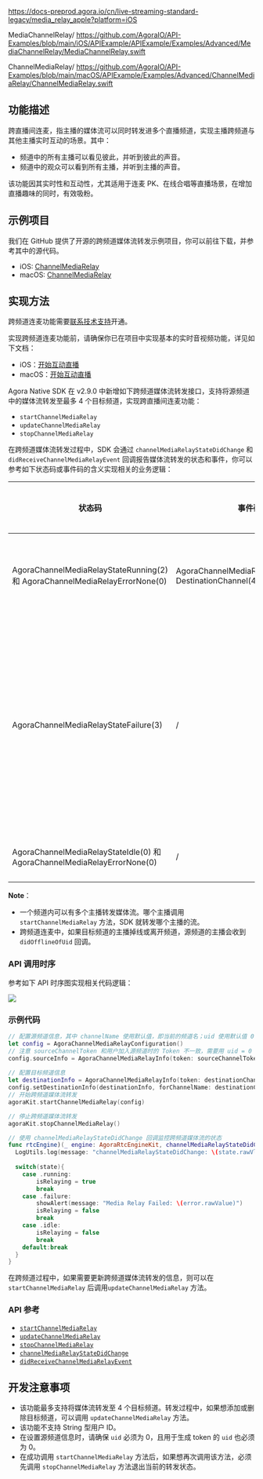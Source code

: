 https://docs-preprod.agora.io/cn/live-streaming-standard-legacy/media_relay_apple?platform=iOS

MediaChannelRelay/ https://github.com/AgoraIO/API-Examples/blob/main/iOS/APIExample/APIExample/Examples/Advanced/MediaChannelRelay/MediaChannelRelay.swift

ChannelMediaRelay/ https://github.com/AgoraIO/API-Examples/blob/main/macOS/APIExample/Examples/Advanced/ChannelMediaRelay/ChannelMediaRelay.swift

## 功能描述

跨直播间连麦，指主播的媒体流可以同时转发进多个直播频道，实现主播跨频道与其他主播实时互动的场景。其中：

- 频道中的所有主播可以看见彼此，并听到彼此的声音。
- 频道中的观众可以看到所有主播，并听到主播的声音。

该功能因其实时性和互动性，尤其适用于连麦 PK、在线合唱等直播场景，在增加直播趣味的同时，有效吸粉。


## 示例项目

我们在 GitHub 提供了开源的跨频道媒体流转发示例项目，你可以前往下载，并参考其中的源代码。
- iOS: [ChannelMediaRelay](https://github.com/AgoraIO/API-Examples/blob/legacy/iOS/APIExample/Examples/Advanced/MediaChannelRelay/MediaChannelRelay.swift) 
- macOS: [ChannelMediaRelay](https://github.com/AgoraIO/API-Examples/blob/legacy/macOS/APIExample/Examples/Advanced/ChannelMediaRelay/ChannelMediaRelay.swift)

## 实现方法

<div class="alert note">跨频道连麦功能需要<a href="https://agora-ticket.agora.io/">联系技术支持</a>开通。</div>

实现跨频道连麦功能前，请确保你已在项目中实现基本的实时音视频功能，详见如下文档：
- iOS：[开始互动直播](start_live_ios)
- macOS：[开始互动直播](start_live_mac)

Agora Native SDK 在 v2.9.0 中新增如下跨频道媒体流转发接口，支持将源频道中的媒体流转发至最多 4 个目标频道，实现跨直播间连麦功能：

- `startChannelMediaRelay`
- `updateChannelMediaRelay`
- `stopChannelMediaRelay`

在跨频道媒体流转发过程中，SDK 会通过 `channelMediaRelayStateDidChange` 和 `didReceiveChannelMediaRelayEvent` 回调报告媒体流转发的状态和事件，你可以参考如下状态码或事件码的含义实现相关的业务逻辑：


| 状态码 | 事件码 | 媒体流转发状态 |
| ---------------- | ---------------- | ---------------- |
| AgoraChannelMediaRelayStateRunning(2) 和 AgoraChannelMediaRelayErrorNone(0)     | AgoraChannelMediaRelayEventSentTo-DestinationChannel(4)      | 源频道开始向目标频道传输数据      |
| AgoraChannelMediaRelayStateFailure(3)     | /      | 跨频道媒体流转发出现异常。可以参考 error 参数中报告的出错原因进行问题排查      |
| AgoraChannelMediaRelayStateIdle(0) 和 AgoraChannelMediaRelayErrorNone(0)     | /      | 已停止媒体流转发      |

**Note**：
- 一个频道内可以有多个主播转发媒体流。哪个主播调用 `startChannelMediaRelay` 方法，SDK 就转发哪个主播的流。
- 跨频道连麦中，如果目标频道的主播掉线或离开频道，源频道的主播会收到 `didOfflineOfUid` 回调。

### API 调用时序

参考如下 API 时序图实现相关代码逻辑：

![](https://web-cdn.agora.io/docs-files/1568964425915)

### 示例代码

```swift
// 配置源频道信息，其中 channelName 使用默认值，即当前的频道名；uid 使用默认值 0
let config = AgoraChannelMediaRelayConfiguration()
// 注意 sourceChannelToken 和用户加入源频道时的 Token 不一致，需要用 uid = 0 和源频道名重新生成
config.sourceInfo = AgoraChannelMediaRelayInfo(token: sourceChannelToken)
  
// 配置目标频道信息
let destinationInfo = AgoraChannelMediaRelayInfo(token: destinationChannelToken)
config.setDestinationInfo(destinationInfo, forChannelName: destinationChannelName)
// 开始跨频道媒体流转发
agoraKit.startChannelMediaRelay(config)

// 停止跨频道媒体流转发
agoraKit.stopChannelMediaRelay()
```

```swift
// 使用 channelMediaRelayStateDidChange 回调监控跨频道媒体流的状态
func rtcEngine)(_ engine: AgoraRtcEngineKit, channelMediaRelayStateDidChange state: AgoraChannelMediaRelayState, error: AgoraChannelMediaRelayError) {
  LogUtils.log(message: "channelMediaRelayStateDidChange: \(state.rawVlue) error \(error.rawValue)", level: .info)
  
  switch(state){
    case .running:
        isRelaying = true
        break
    case .failure:
        showAlert(message: "Media Relay Failed: \(error.rawValue)")
        isRelaying = false
        break
    case .idle:
        isRelaying = false
        break
    default:break
  }
}
```

<div class="alert note">在跨频道过程中，如果需要更新跨频道媒体流转发的信息，则可以在  <code>startChannelMediaRelay</code> 后调用<code>updateChannelMediaRelay</code> 方法。</div>


### API 参考

- [`startChannelMediaRelay`](./API%20Reference/oc/Classes/AgoraRtcEngineKit.html#//api/name/startChannelMediaRelay:)
- [`updateChannelMediaRelay`](./API%20Reference/oc/Classes/AgoraRtcEngineKit.html#//api/name/updateChannelMediaRelay:)
- [`stopChannelMediaRelay`](./API%20Reference/oc/Classes/AgoraRtcEngineKit.html#//api/name/stopChannelMediaRelay)
- [`channelMediaRelayStateDidChange`](./API%20Reference/oc/Protocols/AgoraRtcEngineDelegate.html#//api/name/rtcEngine:channelMediaRelayStateDidChange:error:)
- [`didReceiveChannelMediaRelayEvent`](./API%20Reference/oc/Protocols/AgoraRtcEngineDelegate.html#//api/name/rtcEngine:didReceiveChannelMediaRelayEvent:)


## 开发注意事项

- 该功能最多支持将媒体流转发至 4 个目标频道。转发过程中，如果想添加或删除目标频道，可以调用 `updateChannelMediaRelay` 方法。
- 该功能不支持 String 型用户 ID。
- 在设置源频道信息时，请确保 `uid` 必须为 0，且用于生成 token 的 `uid` 也必须为 0。
- 在成功调用 `startChannelMediaRelay` 方法后，如果想再次调用该方法，必须先调用 `stopChannelMediaRelay` 方法退出当前的转发状态。